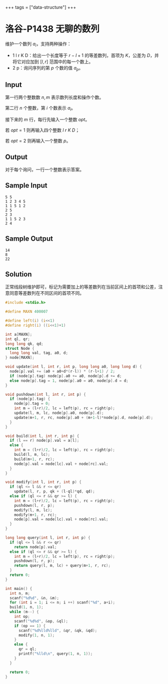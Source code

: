 +++
tags = ["data-structure"]
+++

# 洛谷-P1438 无聊的数列

维护一个数列 $a_i$，支持两种操作：

- 1 l r K D：给出一个长度等于 $r-l+1$ 的等差数列，首项为 $K$，公差为 $D$，并将它对应加到 $[l,r]$ 范围中的每一个数上。
- 2 p：询问序列的第 $p$ 个数的值 $a_p$。

## Input

第一行两个整数数 $n,m$ 表示数列长度和操作个数。

第二行 $n$ 个整数，第 $i$ 个数表示 $a_i$。

接下来的 $m$ 行，每行先输入一个整数 $opt$。

若 $opt=1$ 则再输入四个整数 $l\ r\ K\ D$；

若 $opt=2$ 则再输入一个整数 $p$。

## Output

对于每个询问，一行一个整数表示答案。

## Sample Input

```
5 5
1 2 3 4 5
1 1 5 1 2
2 5
2 3
1 1 5 2 3
2 4
```

## Sample Output

```
14
8
22
```

## Solution

正常线段树维护即可，标记为需要加上的等差数列在当前区间上的首项和公差，注意同意等差数列在不同区间的首项不同。

```c
#include <stdio.h>

#define MAXN 400007

#define left(i) (i<<1)
#define right(i) ((i<<1)+1)

int a[MAXN];
int ql, qr;
long long qk, qd;
struct Node {
  long long val, tag, a0, d;
} node[MAXN];

void update(int l, int r, int p, long long a0, long long d) {
  node[p].val += (a0 + a0+d*(r-l)) * (r-l+1) / 2;
  if (node[p].tag) node[p].a0 += a0, node[p].d += d;
  else node[p].tag = 1, node[p].a0 = a0, node[p].d = d;
}

void pushdown(int l, int r, int p) {
  if (node[p].tag) {
    node[p].tag = 0;
    int m = (l+r)/2, lc = left(p), rc = right(p);
    update(l, m, lc, node[p].a0, node[p].d);
    update(m+1, r, rc, node[p].a0 + (m+1-l)*node[p].d, node[p].d);
  }
}

void build(int l, int r, int p) {
  if (l == r) node[p].val = a[l]; 
  else {
    int m = (l+r)/2, lc = left(p), rc = right(p);
    build(l, m, lc);
    build(m+1, r, rc);
    node[p].val = node[lc].val + node[rc].val;
  }
}

void modify(int l, int r, int p) {
  if (ql <= l && r <= qr)
    update(l, r, p, qk + (l-ql)*qd, qd);
  else if (ql <= r && qr >= l) {
    int m = (l+r)/2, lc = left(p), rc = right(p);
    pushdown(l, r, p);
    modify(l, m, lc);
    modify(m+1, r, rc);
    node[p].val = node[lc].val + node[rc].val;
  }
}

long long query(int l, int r, int p) {
  if (ql <= l && r <= qr)
    return node[p].val;
  else if (ql <= r && qr >= l) {
    int m = (l+r)/2, lc = left(p), rc = right(p);
    pushdown(l, r, p);
    return query(l, m, lc) + query(m+1, r, rc); 
  }
  return 0;
}

int main() {
  int n, m;
  scanf("%d%d", &n, &m);
  for (int i = 1; i <= n; i ++) scanf("%d", a+i);
  build(1, n, 1);
  while (m--) {
    int op;
    scanf("%d%d", &op, &ql);
    if (op == 1) {
      scanf("%d%lld%lld", &qr, &qk, &qd);
      modify(1, n, 1);
    }
    else {
      qr = ql;
      printf("%lld\n", query(1, n, 1));
    }
  }

  return 0;
}
```
